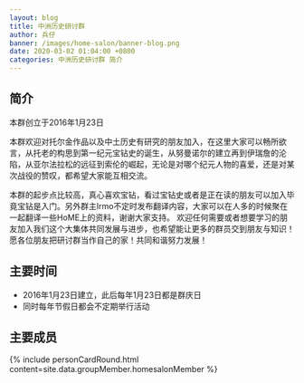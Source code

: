 ```yaml
---
layout: blog
title: 中洲历史研讨群
author: 兵仔
banner: /images/home-salon/banner-blog.png
date: 2020-03-02 01:04:00 +0800
categories: 中洲历史研讨群 简介
---
```


## 简介

本群创立于2016年1月23日

本群欢迎对托尔金作品以及中土历史有研究的朋友加入，在这里大家可以畅所欲言，从托老的构思到第一纪元宝钻史的诞生，从努曼诺尔的建立再到伊瑞詹的沦陷，从亚尔法拉松的远征到索伦的崛起，无论是对哪个纪元人物的喜爱，还是对某次战役的赞叹，都希望大家能互相交流。  

本群的起步点比较高，真心喜欢宝钻，看过宝钻史或者是正在读的朋友可以加入毕竟宝钻是入门。另外群主Irmo不定时发布翻译内容，大家可以在人多的时候聚在一起翻译一些HoME上的资料，谢谢大家支持。 欢迎任何需要或者想要学习的朋友加入我们这个大集体共同发展与进步，也希望能让更多的群员交到朋友与知识！愿各位朋友把研讨群当作自己的家！共同和谐努力发展！

## 主要时间

+ 2016年1月23日建立，此后每年1月23日都是群庆日
+ 同时每年节假日都会不定期举行活动

## 主要成员
<!-- 成员信息，通过导入personCard模板+组成员信息_data/groupMember/xxxx.yml -->
{% include personCardRound.html content=site.data.groupMember.homesalonMember %}